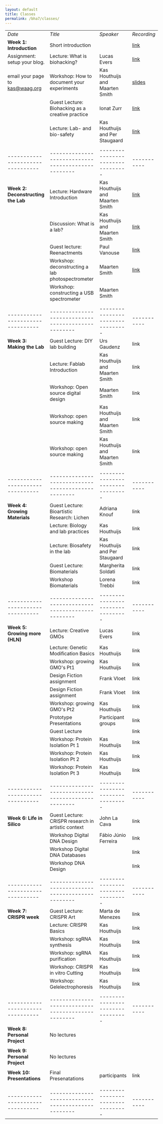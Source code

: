 ```yaml
---
layout: default
title: Classes
permalink: /bha7/classes/
---
```


|                                |                                                  |                                 |           |
|--------------------------------|--------------------------------------------------|---------------------------------|-----------|
| *Date*                         | *Title*                                          | *Speaker*                       |*Recording*| 
| **Week 1: Introduction**       | Short introduction                               |                                 | <a href="https://vimeo.com/684228968" target="_blank">link</a> |
| Assignment: setup your blog.   | Lecture: What is biohacking?                     | Lucas Evers                     | <a href="https://vimeo.com/684229308" target="_blank">link</a> |
| email your page to kas@waag.org| Workshop: How to document your experiments       | Kas Houthuijs and Maarten Smith | <a href="/bha7/classes/slides/28022022_BHA7_2.1_Documenting your progress.pdf" target="_blank">slides</a> |
| 	                             | Guest Lecture: Biohacking as a creative practice | Ionat Zurr                      | <a href="https://vimeo.com/684229858" target="_blank">link</a> |
|                                | Lecture: Lab- and bio-safety                     | Kas Houthuijs and Per Staugaard | <a href="https://vimeo.com/684236579" target="_blank">link</a> |
|                                |                                                  |                                 |           |
|--------------------------------|--------------------------------------------------|---------------------------------|-----------|
| **Week 2: Deconstructing the Lab** | Lecture: Hardware Introduction               | Kas Houthuijs and Maarten Smith | <a href="https://vimeo.com/groups/773683/videos/685515580" target="_blank">link</a> |
|                                | Discussion: What is a lab?                       | Kas Houthuijs and Maarten Smith | <a href="https://vimeo.com/groups/773683/videos/685515937" target="_blank">link</a> |
|                                | Guest lecture: Reenactments                      | Paul Vanouse                    | <a href="https://vimeo.com/groups/773683/videos/686186321" target="_blank">link</a> |
|                                | Workshop: deconstructing a lab photospectrometer | Maarten Smith                   | <a href="https://vimeo.com/groups/773683/videos/686185449" target="_blank">link</a> |
|                                | Workshop: constructing a USB spectrometer        | Maarten Smith                   |           |
|                                |                                                  |                                 |           |
|--------------------------------|--------------------------------------------------|---------------------------------|-----------|
| **Week 3: Making the Lab**     | Guest Lecture: DIY lab building                  | Urs Gaudenz                     | link      |
|                                | Lecture: Fablab Introduction                     | Kas Houthuijs and Maarten Smith | link      |
|                                | Workshop: Open source digital design             | Maarten Smith                   | link      |
|                                | Workshop: open source making                     | Kas Houthuijs and Maarten Smith | link      |
|                                | Workshop: open source making                     | Kas Houthuijs and Maarten Smith | link      |
|                                |                                                  |                                 |           |
|--------------------------------|--------------------------------------------------|---------------------------------|-----------|
| **Week 4: Growing Materials**  | Guest Lecture: Bioartistic Research: Lichen      | Adriana Knouf                   | link      |
|                                | Lecture: Biology and lab practices               | Kas Houthuijs                   | link      |
|                                | Lecture: Biosafety in the lab                    | Kas Houthuijs and Per Staugaard | link      |
|                                | Guest Lecture: Biomaterials                      | Margherita Soldati              | link      |
|                                | Workshop Biomaterials                            | Lorena Trebbi                   | link      |
|                                |                                                  |                                 |           |
|--------------------------------|--------------------------------------------------|---------------------------------|-----------|
| **Week 5: Growing more (HLN)** | Lecture: Creative GMOs                           | Lucas Evers                     | link      |
|                                | Lecture: Genetic Modification Basics             | Kas Houthuijs                   | link      |
|                                | Workshop: growing GMO's Pt1                      | Kas Houthuijs                   | link      |
|                                | Design Fiction assignment                        | Frank Vloet                     | link      |
|                                | Design Fiction assignment                        | Frank Vloet                     | link      |
|                                | Workshop: growing GMO's Pt2                      | Kas Houthuijs                   | link      |
|                                | Prototype Presentations                          | Participant groups              | link      |
|                                | Guest Lecture                                    |                                 | link      |
|                                | Workshop: Protein Isolation Pt 1                 | Kas Houthuijs                   | link      |
|                                | Workshop: Protein Isolation Pt 2                 | Kas Houthuijs                   | link      |
|                                | Workshop: Protein Isolation Pt 3                 | Kas Houthuijs                   | link      |
|                                |                                                  |                                 |           |
|--------------------------------|--------------------------------------------------|---------------------------------|-----------|
| **Week 6: Life in Silico**     | Guest Lecture: CRISPR research in artistic context | John La Cava                  | link      |
|                                | Workshop Digital DNA Design                      | Fábio Júnio Ferreira            | link      |
|                                | Workshop Digital DNA Databases                   |                                 | link      |
|                                | Workshop DNA Design                              |                                 | link      |
|                                |                                                  |                                 |           |
|--------------------------------|--------------------------------------------------|---------------------------------|-----------|
| **Week 7: CRISPR week**        | Guest Lecture: CRISPR Art                        | Marta de Menezes                | link      |
|                                | Lecture: CRISPR Basics                           | Kas Houthuijs                   | link      |
|                                | Workshop: sgRNA synthesis                        | Kas Houthuijs                   | link      |
|                                | Workshop: sgRNA purification                     | Kas Houthuijs                   | link      |
|                                | Workshop: CRISPR in vitro Cutting                | Kas Houthuijs                   | link      |
|                                | Workshop: Gelelectrophoresis                     | Kas Houthuijs                   | link      |
|                                |                                                  |                                 |           |
|--------------------------------|--------------------------------------------------|---------------------------------|-----------|
| **Week 8: Personal Project**   | No lectures                                      |                                 |           |
|                                |                                                  |                                 |           |
| **Week 9: Personal Project**   | No lectures                                      |                                 |           |
|                                |                                                  |                                 |           |
| **Week 10: Presentations**     | Final Presenatations                             | participants                    | link      |
|                                |                                                  |                                 |           |
|                                |                                                  |                                 |           |
|--------------------------------|--------------------------------------------------|---------------------------------|-----------|
